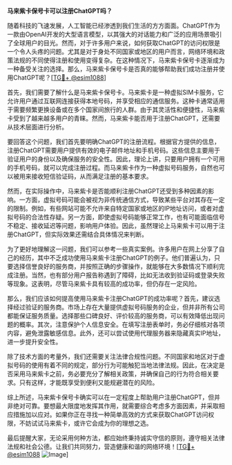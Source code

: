 **马来紫卡保号卡可以注册ChatGPT吗？**

随着科技的飞速发展，人工智能已经渗透到我们生活的方方面面。ChatGPT作为一款由OpenAI开发的大型语言模型，以其强大的对话能力和广泛的应用场景吸引了全球用户的目光。然而，对于许多用户来说，如何获取ChatGPT的访问权限是一个令人头疼的问题。尤其是对于身处不同国家或地区的用户而言，网络环境和政策法规的不同使得注册和使用变得复杂。在这种情况下，马来紫卡保号卡逐渐成为一种备受关注的选择。那么，马来紫卡保号卡是否真的能够帮助我们成功注册并使用ChatGPT呢？[[TG💪+ @esim1088](https://t.me/s/esim1088)]

首先，我们需要了解什么是马来紫卡保号卡。马来紫卡是一种虚拟SIM卡服务，它允许用户通过互联网连接获得本地号码，并享受相应的通信服务。这种卡通常适用于需要频繁更换设备或在多个国家间旅行的人群。由于其灵活性和便捷性，马来紫卡受到了越来越多用户的青睐。然而，马来紫卡能否用于注册ChatGPT，还需要从技术层面进行分析。

要回答这个问题，我们首先要明确ChatGPT的注册流程。根据官方提供的信息，注册ChatGPT需要用户提供有效的电子邮件地址和手机号码。这些信息主要用于验证用户的身份以及确保服务的安全性。因此，理论上讲，只要用户拥有一个可用的手机号码，就可以完成注册过程。而马来紫卡作为一种虚拟号码服务，自然也可以被用来接收短信验证码，从而满足注册的基本要求。

然而，在实际操作中，马来紫卡是否能顺利注册ChatGPT还受到多种因素的影响。一方面，虚拟号码可能会被视为非传统通信方式，导致某些平台对其存在一定的限制。例如，有些网站可能不允许来自特定国家或地区的IP地址访问，或者对虚拟号码的合法性存疑。另一方面，即使虚拟号码能够正常工作，也有可能面临信号不稳定、接收延迟等问题，影响用户体验。因此，虽然理论上马来紫卡可以用于注册ChatGPT，但实际效果还需结合具体情况来判断。

为了更好地理解这一问题，我们可以参考一些真实案例。许多用户在网上分享了自己的经历，其中不乏成功使用马来紫卡注册ChatGPT的例子。他们普遍认为，只要选择信誉良好的服务商，并按照正确的步骤操作，就能够在大多数情况下顺利完成注册。当然，也有部分用户报告称遇到了障碍，比如无法收到验证码或登录失败等现象。这表明，尽管马来紫卡具有较高的成功率，但仍存在一定风险。

那么，我们应该如何提高使用马来紫卡注册ChatGPT的成功率呢？首先，建议选择经过验证的服务商。市场上存在大量提供虚拟号码服务的企业，但并非所有公司都能保证服务质量。选择那些口碑良好、评价较高的服务商，可以有效降低出现问题的概率。其次，注意保护个人信息安全。在填写注册表单时，务必仔细核对各项内容，避免泄露敏感信息。此外，还可以尝试使用代理服务器来隐藏真实IP地址，进一步提升安全性。

除了技术方面的考量外，我们还需要关注法律合规性问题。不同国家和地区对于虚拟号码的使用有着不同的规定，部分行为可能触犯当地法律法规。因此，在决定是否采用马来紫卡之前，务必要充分了解相关政策，并确保自己的行为符合相关要求。只有这样，才能既享受到便利又能规避潜在的风险。

综上所述，马来紫卡保号卡确实可以在一定程度上帮助用户注册ChatGPT，但并非绝对可靠。要想最大限度地发挥其作用，就需要综合考虑多方面因素，并采取相应措施加以应对。如果你正在寻找一种简单高效的方式来获取ChatGPT访问权限，不妨试试马来紫卡，或许它会成为你的理想之选。

最后提醒大家，无论采用何种方法，都应始终秉持诚实守信的原则，遵守相关法律法规和社会公德。让我们共同努力，营造健康和谐的网络环境！[[TG💪+ @esim1088](https://t.me/s/esim1088) ![Image](https://i.postimg.cc/4NQfJmqS/Snipaste-2025-05-13-00-14-12.png)]